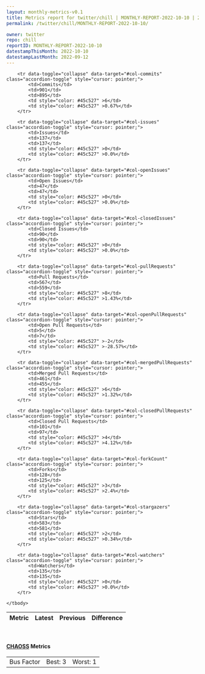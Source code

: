 ```yaml
---
layout: monthly-metrics-v0.1
title: Metrics report for twitter/chill | MONTHLY-REPORT-2022-10-10 | 2022-10-10
permalink: /twitter/chill/MONTHLY-REPORT-2022-10-10/

owner: twitter
repo: chill
reportID: MONTHLY-REPORT-2022-10-10
datestampThisMonth: 2022-10-10
datestampLastMonth: 2022-09-12
---
```



<table class="table table-condensed" style="border-collapse:collapse;">
    <thead>
    <tr>
        <th>Metric</th>
        <th>Latest</th>
        <th>Previous</th>
        <th colspan="2" style="text-align: center;">Difference</th>
    </tr>
    </thead>
    <tbody>

        <tr data-toggle="collapse" data-target="#col-commits" class="accordion-toggle" style="cursor: pointer;">
            <td>Commits</td>
            <td>901</td>
            <td>895</td>
            <td style="color: #45c527" >6</td>
            <td style="color: #45c527" >0.67%</td>
        </tr>
        
        <tr data-toggle="collapse" data-target="#col-issues" class="accordion-toggle" style="cursor: pointer;">
            <td>Issues</td>
            <td>137</td>
            <td>137</td>
            <td style="color: #45c527" >0</td>
            <td style="color: #45c527" >0.0%</td>
        </tr>
        
        <tr data-toggle="collapse" data-target="#col-openIssues" class="accordion-toggle" style="cursor: pointer;">
            <td>Open Issues</td>
            <td>47</td>
            <td>47</td>
            <td style="color: #45c527" >0</td>
            <td style="color: #45c527" >0.0%</td>
        </tr>
        
        <tr data-toggle="collapse" data-target="#col-closedIssues" class="accordion-toggle" style="cursor: pointer;">
            <td>Closed Issues</td>
            <td>90</td>
            <td>90</td>
            <td style="color: #45c527" >0</td>
            <td style="color: #45c527" >0.0%</td>
        </tr>
        
        <tr data-toggle="collapse" data-target="#col-pullRequests" class="accordion-toggle" style="cursor: pointer;">
            <td>Pull Requests</td>
            <td>567</td>
            <td>559</td>
            <td style="color: #45c527" >8</td>
            <td style="color: #45c527" >1.43%</td>
        </tr>
        
        <tr data-toggle="collapse" data-target="#col-openPullRequests" class="accordion-toggle" style="cursor: pointer;">
            <td>Open Pull Requests</td>
            <td>5</td>
            <td>7</td>
            <td style="color: #45c527" >-2</td>
            <td style="color: #45c527" >-28.57%</td>
        </tr>
        
        <tr data-toggle="collapse" data-target="#col-mergedPullRequests" class="accordion-toggle" style="cursor: pointer;">
            <td>Merged Pull Requests</td>
            <td>461</td>
            <td>455</td>
            <td style="color: #45c527" >6</td>
            <td style="color: #45c527" >1.32%</td>
        </tr>
        
        <tr data-toggle="collapse" data-target="#col-closedPullRequests" class="accordion-toggle" style="cursor: pointer;">
            <td>Closed Pull Requests</td>
            <td>101</td>
            <td>97</td>
            <td style="color: #45c527" >4</td>
            <td style="color: #45c527" >4.12%</td>
        </tr>
        
        <tr data-toggle="collapse" data-target="#col-forkCount" class="accordion-toggle" style="cursor: pointer;">
            <td>Forks</td>
            <td>128</td>
            <td>125</td>
            <td style="color: #45c527" >3</td>
            <td style="color: #45c527" >2.4%</td>
        </tr>
        
        <tr data-toggle="collapse" data-target="#col-stargazers" class="accordion-toggle" style="cursor: pointer;">
            <td>Stars</td>
            <td>583</td>
            <td>581</td>
            <td style="color: #45c527" >2</td>
            <td style="color: #45c527" >0.34%</td>
        </tr>
        
        <tr data-toggle="collapse" data-target="#col-watchers" class="accordion-toggle" style="cursor: pointer;">
            <td>Watchers</td>
            <td>135</td>
            <td>135</td>
            <td style="color: #45c527" >0</td>
            <td style="color: #45c527" >0.0%</td>
        </tr>
        
    </tbody>
</table>
<br>
<h4><a target="_blank" href="https://chaoss.community/">CHAOSS</a> Metrics</h4>

<table class="table table-condensed" style="border-collapse:collapse;">
    <tbody>
        <td>Bus Factor</td>
        <td>Best: 3</td>
        <td>Worst: 1</td>
    </tbody>
</table>
